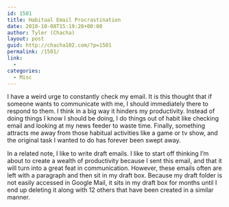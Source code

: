 ```yaml
---
id: 1501
title: Habitual Email Procrastination
date: 2010-10-08T15:19:28+00:00
author: Tyler (Chacha)
layout: post
guid: http://chacha102.com/?p=1501
permalink: /1501/
link:
  - 
categories:
  - Misc
---
```

I have a weird urge to constantly check my email. It is this thought that if someone wants to communicate with me, I should immediately there to respond to them. I think in a big way it hinders my productivity. Instead of doing things I know I should be doing, I do things out of habit like checking email and looking at my news feeder to waste time. Finally, something attracts me away from those habitual activities like a game or tv show, and the original task I wanted to do has forever been swept away.

In a related note, I like to write draft emails. I like to start off thinking I&#8217;m about to create a wealth of productivity because I sent this email, and that it will turn into a great feat in communication. However, these emails often are left with a paragraph and then sit in my draft box. Because my draft folder is not easily accessed in Google Mail, it sits in my draft box for months until I end up deleting it along with 12 others that have been created in a similar manner.